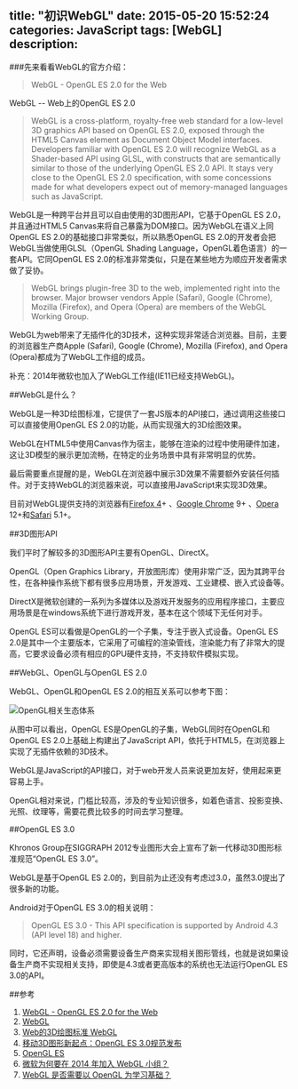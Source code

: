 title: "初识WebGL"
date: 2015-05-20 15:52:24
categories: JavaScript
tags: [WebGL]
description: 
---

###先来看看WebGL的官方介绍：

>WebGL - OpenGL ES 2.0 for the Web

WebGL -- Web上的OpenGL ES 2.0

>WebGL is a cross-platform, royalty-free web standard for a low-level 3D graphics API based on OpenGL ES 2.0, exposed through the HTML5 Canvas element as Document Object Model interfaces. Developers familiar with OpenGL ES 2.0 will recognize WebGL as a Shader-based API using GLSL, with constructs that are semantically similar to those of the underlying OpenGL ES 2.0 API. It stays very close to the OpenGL ES 2.0 specification, with some concessions made for what developers expect out of memory-managed languages such as JavaScript.

WebGL是一种跨平台并且可以自由使用的3D图形API，它基于OpenGL ES 2.0，并且通过HTML5 Canvas来将自己暴露为DOM接口。因为WebGL在语义上同OpenGL ES 2.0的基础接口非常类似，所以熟悉OpenGL ES 2.0的开发者会把WebGL当做使用GLSL（OpenGL Shading Language，OpenGL着色语言）的一套API。它同OpenGL ES 2.0的标准非常类似，只是在某些地方为顺应开发者需求做了妥协。

>WebGL brings plugin-free 3D to the web, implemented right into the browser. Major browser vendors Apple (Safari), Google (Chrome), Mozilla (Firefox), and Opera (Opera) are members of the WebGL Working Group.

WebGL为web带来了无插件化的3D技术，这种实现非常适合浏览器。目前，主要的浏览器生产商Apple (Safari), Google (Chrome), Mozilla (Firefox), and Opera (Opera)都成为了WebGL工作组的成员。

补充：2014年微软也加入了WebGL工作组(IE11已经支持WebGL)。

<!--more-->

##WebGL是什么？

WebGL是一种3D绘图标准，它提供了一套JS版本的API接口，通过调用这些接口可以直接使用OpenGL ES 2.0的功能，从而实现强大的3D绘图效果。

WebGL在HTML5中使用Canvas作为宿主，能够在渲染的过程中使用硬件加速，这让3D模型的展示更加流畅，在特定的业务场景中具有非常明显的优势。

最后需要重点提醒的是，WebGL在浏览器中展示3D效果不需要额外安装任何插件。对于支持WebGL的浏览器来说，可以直接用JavaScript来实现3D效果。

目前对WebGL提供支持的浏览器有[Firefox 4](https://developer.mozilla.org/en-US/docs/Firefox_4_for_developers)+ 、[Google Chrome](http://www.google.com/chrome/) 9+ 、[Opera](http://www.opera.com/) 12+和[Safari](http://www.apple.com.cn/safari/) 5.1+。

##3D图形API

我们平时了解较多的3D图形API主要有OpenGL、DirectX。

OpenGL（Open Graphics Library，开放图形库）使用非常广泛，因为其跨平台性，在各种操作系统下都有很多应用场景，开发游戏、工业建模、嵌入式设备等。

DirectX是微软创建的一系列为多媒体以及游戏开发服务的应用程序接口，主要应用场景是在windows系统下进行游戏开发，基本在这个领域下无任何对手。

OpenGL ES可以看做是OpenGL的一个子集，专注于嵌入式设备。OpenGL ES 2.0是其中一个主要版本，它采用了可编程的渲染管线，渲染能力有了非常大的提高，它要求设备必须有相应的GPU硬件支持，不支持软件模拟实现。


##WebGL、OpenGL与OpenGL ES 2.0

WebGL、OpenGL和OpenGL ES 2.0的相互关系可以参考下图：

![OpenGL相关生态体系](http://7tt058.com1.z0.glb.clouddn.com/OpenGL-related-Ecosystem.jpg)

从图中可以看出，OpenGL ES是OpenGL的子集，WebGL同时在OpenGL和OpenGL ES 2.0上基础上构建出了JavaScript API，依托于HTML5，在浏览器上实现了无插件依赖的3D技术。

WebGL是JavaScript的API接口，对于web开发人员来说更加友好，使用起来更容易上手。

OpenGL相对来说，门槛比较高，涉及的专业知识很多，如着色语言、投影变换、光照、纹理等，需要花费比较多的时间去学习整理。

##OpenGL ES 3.0

Khronos Group在SIGGRAPH 2012专业图形大会上宣布了新一代移动3D图形标准规范“OpenGL ES 3.0”。

WebGL是基于OpenGL ES 2.0的，到目前为止还没有考虑过3.0，虽然3.0提出了很多新的功能。

Android对于OpenGL ES 3.0的相关说明：

>OpenGL ES 3.0 - This API specification is supported by Android 4.3 (API level 18) and higher.

同时，它还声明，设备必须需要设备生产商来实现相关图形管线，也就是说如果设备生产商不实现相关支持，即使是4.3或者更高版本的系统也无法运行OpenGL ES 3.0的API。


##参考

1. [WebGL - OpenGL ES 2.0 for the Web](http://cn.khronos.org/webgl)
2. [WebGL](https://developer.mozilla.org/zh-CN/docs/Web/WebGL)
2. [Web的3D绘图标准 WebGL](http://www.oschina.net/p/webgl)
3. [移动3D图形新起点：OpenGL ES 3.0规范发布](http://news.mydrivers.com/1/236/236922.htm)
4. [OpenGL ES](http://developer.android.com/guide/topics/graphics/opengl.html)
5. [微软为何要在 2014 年加入 WebGL 小组？](http://www.zhihu.com/question/24813635)
6. [WebGL 是否需要以 OpenGL 为学习基础？](http://www.zhihu.com/question/19993499)

